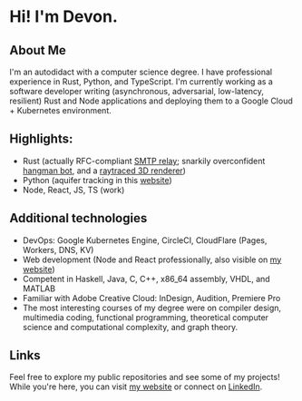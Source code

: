 # Hi! I'm Devon.

## About Me
I'm an autodidact with a computer science degree. I have professional experience in Rust, Python, and TypeScript. I'm currently working as a software developer writing (asynchronous, adversarial, low-latency, resilient) Rust and Node applications and deploying them to a Google Cloud + Kubernetes environment.

## Highlights:
- Rust (actually RFC-compliant [SMTP relay](https://github.com/mademast/sail); snarkily overconfident [hangman bot](https://github.com/novedevo/lose_at_hangman_rs), and a [raytraced 3D renderer](https://github.com/novedevo/raytracer))
- Python (aquifer tracking in this [website](https://github.com/novedevo/watertable))
- Node, React, JS, TS (work)

## Additional technologies
- DevOps: Google Kubernetes Engine, CircleCI, CloudFlare (Pages, Workers, DNS, KV)
- Web development (Node and React professionally, also visible on [my website](https://nove.dev))
- Competent in Haskell, Java, C, C++, x86_64 assembly, VHDL, and MATLAB
- Familiar with Adobe Creative Cloud: InDesign, Audition, Premiere Pro
- The most interesting courses of my degree were on compiler design, multimedia coding, functional programming, theoretical computer science and computational complexity, and graph theory.

## Links
Feel free to explore my public repositories and see some of my projects!
While you're here, you can visit [my website](https://nove.dev)
or connect on [LinkedIn](https://linkedin.com/in/devon-burnham-7602751a5/).
